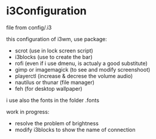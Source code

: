 # i3Configuration

file from config/.i3

this configuration of i3wm, use package:
- scrot (use in lock screen script)
- i3blocks (use to create the bar)
- rofi (even if i use dmenu, is actualy a good substitute)
- gimp or imagemagick (to see and modify screenshoot)
- playerctl (increase & decrese the volume audio)
- nautilus or thunar (file manager)
- feh (for desktop wallpaper)

i use also the fonts in the folder .fonts

work in progress:
- resolve the problem of brightness
- modify i3blocks to show the name of connection
